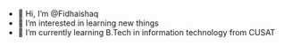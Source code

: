 - 👋 Hi, I’m @Fidhaishaq
- 👀 I’m interested in learning new things
- 🌱 I’m currently learning B.Tech in information technology from CUSAT
  

<!---
Fidhaishaq/Fidhaishaq is a ✨ special ✨ repository because its `README.md` (this file) appears on your GitHub profile.
You can click the Preview link to take a look at your changes.
--->
